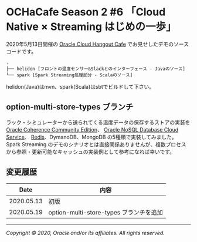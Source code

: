 # OCHaCafe Season 2 #6 「Cloud Native × Streaming はじめの一歩」

2020年5月13日開催の [Oracle Cloud Hangout Cafe](https://ochacafe.connpass.com/event/169396/) でお見せしたデモのソースコードです。

```text
.
├── helidon [フロントの温度センサー&Slackとのインターフェース - Javaのソース]
└── spark [Spark Streaming処理部分 - Scalaのソース]
```

helidon(Java)はmvn、spark(Scala)はsbtでビルドして下さい。

## option-multi-store-types ブランチ

ラック・シミュレーターから送られてくる温度データの保存するストアの実装を
[Oracle Coherence Community Edition](https://github.com/oracle/coherence)、 
[Oracle NoSQL Database Cloud Service](https://docs.oracle.com/cd/E83857_01/paas/nosql-cloud/index.html)、
[Redis](https://redis.io/)、DymanoDB、MongoDB 
の5種類で実装してみました。Spark Streaming のデモのシナリオとは直接関係ありませんが、複数プロセスから参照・更新可能なキャッシュの実装例として参考になれば幸いです。

## 変更履歴

|Date      | 内容 |
|----------|--------------------------------------|
|2020.05.13| 初版 |
|2020.05.19| option-multi-store-types ブランチを追加 |

---
_Copyright © 2020, Oracle and/or its affiliates. All rights reserved._